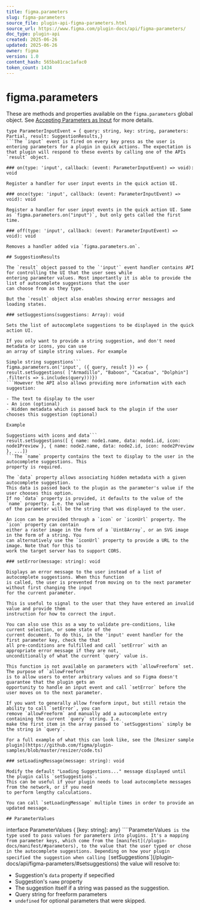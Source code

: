 ```yaml
---
title: figma.parameters
slug: figma-parameters
source_file: plugin-api-figma-parameters.html
source_url: https://www.figma.com/plugin-docs/api/figma-parameters/
doc_type: plugin-api
created: 2025-06-26
updated: 2025-06-26
owner: figma
version: 1.0
content_hash: 565ba81cac1afac0
token_count: 1434
---
```

# figma.parameters

These are methods and properties available on the `figma.parameters` global object. See [Accepting Parameters as Input](/plugin-docs/plugin-parameters/) for more details.

```
type ParameterInputEvent = { query: string, key: string, parameters: Partial, result: SuggestionResults,}
```The `input` event is fired on every key press as the user is entering parameters for a plugin in quick actions. The expectation is that plugin will respond to these events by calling one of the APIs `result` object.

### on(type: 'input', callback: (event: ParameterInputEvent) => void): void

Register a handler for user input events in the quick action UI.

### once(type: 'input', callback: (event: ParameterInputEvent) => void): void

Register a handler for user input events in the quick action UI. Same as `figma.parameters.on("input")`, but only gets called the first time.

### off(type: 'input', callback: (event: ParameterInputEvent) => void): void

Removes a handler added via `figma.parameters.on`.

## SuggestionResults

The `result` object passed to the `'input'` event handler contains API for controlling the UI that the user sees while
entering parameter values. Most importantly it is able to provide the list of autocomplete suggestions that the user
can choose from as they type.

But the `result` object also enables showing error messages and loading states.

### setSuggestions(suggestions: Array): void

Sets the list of autocomplete suggestions to be displayed in the quick action UI.

If you only want to provide a string suggestion, and don't need metadata or icons, you can use
an array of simple string values. For example

Simple string suggestions```
figma.parameters.on('input', ({ query, result }) => { result.setSuggestions( ["Armadillo", "Baboon", "Cacatua", "Dolphin"] .filter(s => s.includes(query)))})
```However the API also allows providing more information with each suggestion:

- The text to display to the user
- An icon (optional)
- Hidden metadata which is passed back to the plugin if the user chooses this suggestion (optional)

Example

Suggestions with icons and data```
result.setSuggestions([ { name: node1.name, data: node1.id, icon: node1Preview }, { name: node2.name, data: node2.id, icon: node2Preview }, ...])
```The `name` property contains the text to display to the user in the autocomplete suggestions. This
property is required.

The `data` property allows associating hidden metadata with a given autocomplete suggestion.
This data is passed back to the plugin as the parameter's value if the user chooses this option.
If no `data` property is provided, it defaults to the value of the `name` property. I.e. the value
of the parameter will be the string that was displayed to the user.

An icon can be provided through a `icon` or `iconUrl` property. The `icon` property can contain
either a raster image in the form of a `Uint8Array`, or an SVG image in the form of a string. You
can alternatively use the `iconUrl` property to provide a URL to the image. Note that for this to
work the target server has to support CORS.

### setError(message: string): void

Displays an error message to the user instead of a list of autocomplete suggestions. When this function
is called, the user is prevented from moving on to the next parameter without first changing the input
for the current parameter.

This is useful to signal to the user that they have entered an invalid value and provide them
instruction for how to correct the input.

You can also use this as a way to validate pre-conditions, like current selection, or some state of the
current document. To do this, in the 'input' event handler for the first parameter key, check the that
all pre-conditions are fulfilled and call `setError` with an appropriate error message if they are not,
unconditionally of what the current `query` value is.

This function is not available on parameters with `allowFreeform` set. The purpose of `allowFreeform`
is to allow users to enter arbitrary values and so Figma doesn't guarantee that the plugin gets an
opportunity to handle an input event and call `setError` before the user moves on to the next parameter.

If you want to generally allow freeform input, but still retain the ability to call `setError`, you can
remove `allowFreeform` and manually add a autocomplete entry containing the current `query` string. I.e.
make the first item in the array passed to `setSuggestions` simply be the string in `query`.

For a full example of what this can look like, see the [Resizer sample plugin](https://github.com/figma/plugin-samples/blob/master/resizer/code.ts)

### setLoadingMessage(message: string): void

Modify the default "Loading Suggestions..." message displayed until the plugin calls `setSuggestions`.
This can be useful if your plugin needs to load autocomplete messages from the network, or if you need
to perform lengthy calculations.

You can call `setLoadingMessage` multiple times in order to provide an updated message.

## ParameterValues

```
interface ParameterValues { [key: string]: any}
````ParameterValues` is the type used to pass values for parameters into plugins. It's a mapping from parameter keys, which come from the [manifest](/plugin-docs/manifest/#parameters), to the value that the user typed or chose in the autocomplete suggestions. Depending on how your plugin specified the suggestion when calling [`setSuggestions`](/plugin-docs/api/figma-parameters/#setsuggestions) the value will resolve to:

- Suggestion's `data` property if sepecified
- Suggestion's `name` property
- The suggestion itself if a string was passed as the suggestion.
- Query string for freeform parameters
- `undefined` for optional parameters that were skipped.